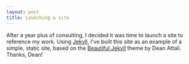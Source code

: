 ```yaml
---
layout: post
title: Launching a site
---
```


After a year plus of consulting, I decided it was time to launch a site to reference my work. Using [Jekyll](https://jekyllrb.com/), I've built this site as an example of a simple, static site, based on the [Beautiful Jekyll](https://deanattali.com/beautiful-jekyll/) theme by Dean Attali. Thanks, Dean!
